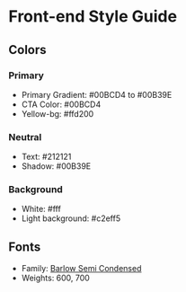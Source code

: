 # Front-end Style Guide

## Colors

### Primary

- Primary Gradient: #00BCD4 to #00B39E
- CTA Color: #00BCD4
- Yellow-bg: #ffd200

### Neutral

- Text: #212121
- Shadow: #00B39E

### Background

- White: #fff
- Light background: #c2eff5

## Fonts

- Family: [Barlow Semi Condensed](https://fonts.google.com/specimen/Barlow+Semi+Condensed)
- Weights: 600, 700
